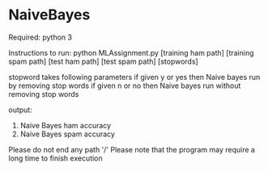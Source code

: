 # NaiveBayes

Required: python 3

Instructions to run:
python MLAssignment.py [training ham path] [training spam path] [test ham path] [test spam path] [stopwords]

stopword takes following parameters
if given y or yes
    then Naive bayes run by removing stop words
if given n or no
    then Naive bayes run without removing stop words

output:

1. Naive Bayes ham accuracy
2. Naive Bayes spam accuracy

Please do not end any path '/'
Please note that the program may require a long time to finish execution
